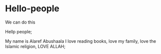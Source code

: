 # Hello-people
We can do this

Hellp people; 

My name is Alaref Abushaala 
I love reading books, love my family, love the Islamic religion, LOVE ALLAH;
